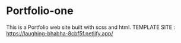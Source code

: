 # Portfolio-one
This is a Portfolio web site built with scss and html.
TEMPLATE SITE : https://laughing-bhabha-8cbf5f.netlify.app/
